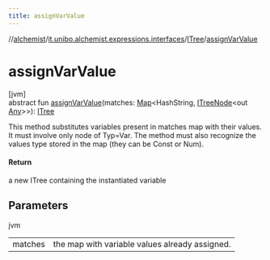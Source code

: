 ```yaml
---
title: assignVarValue
---
```

//[alchemist](../../../index.html)/[it.unibo.alchemist.expressions.interfaces](../index.html)/[ITree](index.html)/[assignVarValue](assign-var-value.html)



# assignVarValue



[jvm]\
abstract fun [assignVarValue](assign-var-value.html)(matches: [Map](https://docs.oracle.com/javase/8/docs/api/java/util/Map.html)<HashString, [ITreeNode](../-i-tree-node/index.html)<out [Any](https://kotlinlang.org/api/latest/jvm/stdlib/kotlin/-any/index.html)>>): [ITree](index.html)



This method substitutes variables present in matches map with their values. It must involve only node of Typ=Var. The method must also recognize the values type stored in the map (they can be Const or Num).



#### Return



a new ITree containing the instantiated variable



## Parameters


jvm

| | |
|---|---|
| matches | the map with variable values already assigned. |




